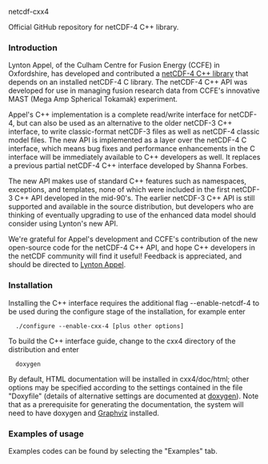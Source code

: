 netcdf-cxx4

Official GitHub repository for netCDF-4 C++ library.

### Introduction

Lynton Appel, of the Culham Centre for Fusion Energy (CCFE) in
Oxfordshire, has developed and contributed a
[netCDF-4 C++ library][netcdf-cxx4] that depends on an installed
netCDF-4 C library.  The netCDF-4 C++ API was developed for use in
managing fusion research data from CCFE's innovative MAST (Mega Amp
Spherical Tokamak) experiment.

  [netcdf-cxx4]: http://www.unidata.ucar.edu/downloads/netcdf/netcdf-cxx/

Appel's C++ implementation is a complete read/write interface for
netCDF-4, but can also be used as an alternative to the older netCDF-3
C++ interface, to write classic-format netCDF-3 files as well as
netCDF-4 classic model files. The new API is implemented as a layer
over the netCDF-4 C interface, which means bug fixes and performance
enhancements in the C interface will be immediately available to C++
developers as well. It replaces a previous partial netCDF-4 C++
interface developed by Shanna Forbes.

The new API makes use of standard C++ features such as namespaces,
exceptions, and templates, none of which were included in the first
netCDF-3 C++ API developed in the mid-90's. The earlier netCDF-3 C++
API is still supported and available in the source distribution, but
developers who are thinking of eventually upgrading to use of the
enhanced data model should consider using Lynton's new API.

We're grateful for Appel's development and CCFE's contribution of the
new open-source code for the netCDF-4 C++ API, and hope C++ developers
in the netCDF community will find it useful! Feedback is appreciated,
and should be directed to [Lynton Appel][la_email].

  [la_email]: mailto:Lynton.Appel@ccfe.ac.uk

### Installation

Installing the C++ interface requires the additional flag
--enable-netcdf-4 to be used during the configure stage of the
installation, for example enter

      ./configure --enable-cxx-4 [plus other options]

To build the C++ interface guide, change to the cxx4 directory of the
distribution and enter

      doxygen

By default, HTML documentation will be installed in cxx4/doc/html;
other options may be specified according to the settings contained in
the file "Doxyfile" (details of alternative settings are documented at
[doxygen][dox_l]). Note that as a prerequisite for generating the
documentation, the system will need to have doxygen and
[Graphviz][g_l] installed.


  [dox_l]: http://www.stack.nl/~dimitri/doxygen
  [g_l]: http://www.graphviz.org/


### Examples of usage

Examples codes can be found by selecting the "Examples" tab.



